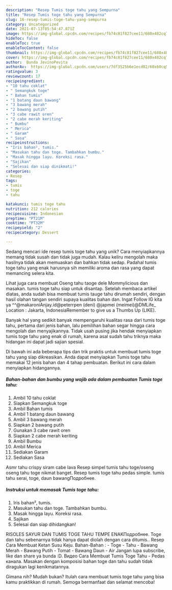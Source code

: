 ```yaml
---
description: "Resep Tumis toge tahu yang Sempurna"
title: "Resep Tumis toge tahu yang Sempurna"
slug: 16-resep-tumis-toge-tahu-yang-sempurna
category: Uncategorized
date: 2021-07-13T05:54:47.871Z
image: https://img-global.cpcdn.com/recipes/fb74c81f827cee11/680x482cq70/tumis-toge-tahu-foto-resep-utama.jpg
hideToc: false
enableToc: true
enableTocContent: false
thumbnail: https://img-global.cpcdn.com/recipes/fb74c81f827cee11/680x482cq70/tumis-toge-tahu-foto-resep-utama.jpg
cover: https://img-global.cpcdn.com/recipes/fb74c81f827cee11/680x482cq70/tumis-toge-tahu-foto-resep-utama.jpg
author:  Bunda JevinoPevita
authorAv:  https://img-global.cpcdn.com/users/7df3525b6e1ecd02/60x60cq50/avatar.jpg
ratingvalue: 3
reviewcount: 17
recipeingredient:
- "10 tahu coklat"
- " Semangkuk toge"
- " Bahan tumis"
- "1 batang daun bawang"
- "3 bawang merah"
- "2 bawang putih"
- "3 cabe rawit oren"
- "2 cabe merah keriting"
- " Bumbu"
- " Merica"
- " Garam"
- " Sasa"
recipeinstructions:
- "Iris bahan², tumis."
- "Masukan tahu dan toge. Tambahkan bumbu."
- "Masak hingga layu. Koreksi rasa."
- "Sajikan"
- "Selesai dan siap dinikmati!"
categories:
- Resep
tags:
- tumis
- toge
- tahu

katakunci: tumis toge tahu 
nutrition: 212 calories
recipecuisine: Indonesian
preptime: "PT21M"
cooktime: "PT32M"
recipeyield: "2"
recipecategory: Dessert

---
```



Sedang mencari ide resep tumis toge tahu yang unik? Cara menyiapkannya memang tidak susah dan tidak juga mudah. Kalau keliru mengolah maka hasilnya tidak akan memuaskan dan bahkan tidak sedap. Padahal tumis toge tahu yang enak harusnya sih memiliki aroma dan rasa yang dapat memancing selera kita.


Lihat juga cara membuat Oseng tahu taoge dele Mommylicious dan masakan. tumis toge tahu siap untuk disantap. Setelah membaca artikel diatas, anda sudah bisa membuat tumis tauge tahu dirumah sendiri, dengan hasil olahan tangan sendiri supaya kualitas bahan dan. Ingat Follow IG kita ya ^^@makaroniAnjay.id@peterrpen (deni) @japmei (meimei)@DMLife_ Location : Jakarta, IndonesiaRemember to give us a Thumbs Up (LIKE).

Banyak hal yang sedikit banyak mempengaruhi kualitas rasa dari tumis toge tahu, pertama dari jenis bahan, lalu pemilihan bahan segar hingga cara mengolah dan menyajikannya. Tidak usah pusing jika hendak menyiapkan tumis toge tahu yang enak di rumah, karena asal sudah tahu triknya maka hidangan ini dapat jadi sajian spesial.


Di bawah ini ada beberapa tips dan trik praktis untuk membuat tumis toge tahu yang siap dikreasikan. Anda dapat menyiapkan Tumis toge tahu memakai 12 jenis bahan dan 4 tahap pembuatan. Berikut ini cara dalam menyiapkan hidangannya.

<!--inarticleads1-->

##### Bahan-bahan dan bumbu yang wajib ada dalam pembuatan Tumis toge tahu:

1. Ambil 10 tahu coklat
1. Siapkan  Semangkuk toge
1. Ambil  Bahan tumis
1. Ambil 1 batang daun bawang
1. Ambil 3 bawang merah
1. Siapkan 2 bawang putih
1. Gunakan 3 cabe rawit oren
1. Siapkan 2 cabe merah keriting
1. Ambil  Bumbu
1. Ambil  Merica
1. Sediakan  Garam
1. Sediakan  Sasa


Asmr tahu crispy siram cabe lava Resep simpel tumis tahu toge/oseng oseng tahu toge nikmat banget. Resep tumis toge tahu pedas simple. tumis tahu serai, toge, daun bawangПодробнее. 

<!--inarticleads2-->

##### Instruksi untuk memasak Tumis toge tahu:

1. Iris bahan², tumis.
1. Masukan tahu dan toge. Tambahkan bumbu.
1. Masak hingga layu. Koreksi rasa.
1. Sajikan
1. Selesai dan siap dihidangkan!

RISOLES SAYUR DAN TUMIS TOGE TAHU TEMPE ENAKПодробнее. Toge dan tahu sebenarnya tidak hanya dapat diolah dengan cara ditumis.. Resep Cara Membuat Ketan Susu Keju. Bahan-Bahan : - Toge - Tahu - Bawang Merah - Bawang Putih - Tomat - Bawang Daun - Air Jangan lupa subscribe, like dan share ya bunda :D. Видео Cara Membuat Tumis Toge Tahu - Pedas канала. Masakan dengan komposisi bahan toge dan tahu sudah tidak diragukan lagi kenikmatannya. 

Gimana nih? Mudah bukan? Itulah cara membuat tumis toge tahu yang bisa kamu praktikkan di rumah. Semoga bermanfaat dan selamat mencoba!
